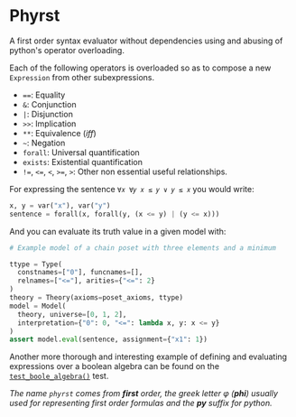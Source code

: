 # Phyrst

A first order syntax evaluator without dependencies using and abusing of
python's operator overloading.

Each of the following operators is overloaded so as to compose a new
`Expression` from other subexpressions.

- `==`: Equality
- `&`: Conjunction
- `|`: Disjunction
- `>>`: Implication
- `**`: Equivalence (*iff*)
- `~`: Negation
- `forall`: Universal quantification
- `exists`: Existential quantification
- `!=`, `<=`, `<`, `>=`, `>`: Other non essential useful relationships.

For expressing the sentence `∀𝑥 ∀𝑦 𝑥 ≤ 𝑦 ∨ 𝑦 ≤ 𝑥` you would write:

```py
x, y = var("x"), var("y")
sentence = forall(x, forall(y, (x <= y) | (y <= x)))
```

And you can evaluate its truth value in a given model with:

```py
# Example model of a chain poset with three elements and a minimum

ttype = Type(
  constnames=["0"], funcnames=[],
  relnames=["<="], arities={"<=": 2}
)
theory = Theory(axioms=poset_axioms, ttype)
model = Model(
  theory, universe=[0, 1, 2],
  interpretation={"0": 0, "<=": lambda x, y: x <= y}
)
assert model.eval(sentence, assignment={"x1": 1})
```

Another more thorough and interesting example of defining and evaluating
expressions over a boolean algebra can be found on the
[`test_boole_algebra()`](https://github.com/mateosss/phyrst/blob/d057a99cad8dd3be015874629cc8dd9cbc222bee/tests.py#L173)
test.

*The name `phyrst` comes from **first** order, the greek letter φ
(**phi**) usually used for representing first order formulas and the **py**
suffix for python.*
